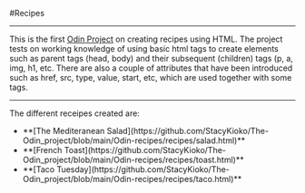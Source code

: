 #Recipes
***
This is the first [Odin Project](https://www.theodinproject.com/lessons/foundations-recipes) on creating recipes using HTML. The project tests on working knowledge of using basic html tags to create elements such as parent tags (head, body) and their subsequent (children) tags (p, a, img, h1, etc. There are also a couple of attributes that have been introduced such as href, src, type, value, start, etc, which are used together with some tags.
***

The different receipes created are:
<ul>
<li>**[The Mediteranean Salad](https://github.com/StacyKioko/The-Odin_project/blob/main/Odin-recipes/recipes/salad.html)**
<li>**[French Toast](https://github.com/StacyKioko/The-Odin_project/blob/main/Odin-recipes/recipes/toast.html)**
<li>**[Taco Tuesday](https://github.com/StacyKioko/The-Odin_project/blob/main/Odin-recipes/recipes/taco.html)**
</ul>

